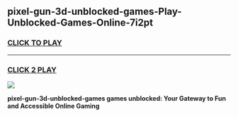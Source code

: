 
## pixel-gun-3d-unblocked-games-Play-Unblocked-Games-Online-7i2pt
<h3>
<a href="https://premium76.site?title=pixel-gun-3d-unblocked-games&ref=24A">CLICK TO PLAY</a></h3>
<hr>

<h3>
<a href="https://premium76.site?title=pixel-gun-3d-unblocked-games&ref=24A">CLICK 2 PLAY</a>
  
</h3>

<a href="https://premium76.site?title=pixel-gun-3d-unblocked-games&ref=24A"><img src="https://clearcache.store/games.png"></a>


**pixel-gun-3d-unblocked-games games unblocked: Your Gateway to Fun and Accessible Online Gaming**
